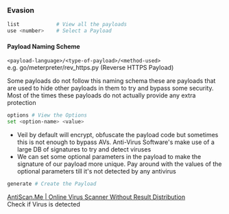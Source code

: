 ### Evasion

````bash
list 			# View all the payloads
use <number> 	# Select a Payload
````

#### Payload Naming Scheme

`<payload-language>/<type-of-payload>/<method-used>`  
e.g. go/meterpreter/rev_https.py (Reverse HTTPS Payload)

Some payloads do not follow this naming schema these are payloads that are used to hide other payloads in them to try and bypass some security. Most of the times these payloads do not actually provide any extra protection

````bash
options # View the Options
set <option-name> <value>
````

* Veil by default will encrypt, obfuscate the payload code but sometimes this is not enough to bypass AVs. Anti-Virus Software's make use of a large DB of signatures to try and detect viruses
* We can set some optional parameters in the payload to make the signature of our payload more unique. Pay around with the values of the optional parameters till it's not detected by any antivirus

````bash
generate # Create the Payload
````

[AntiScan.Me | Online Virus Scanner Without Result Distribution](https://antiscan.me/)  
Check if Virus is detected
